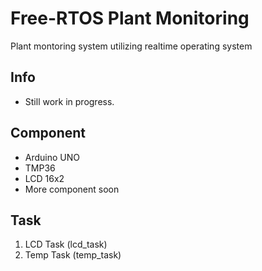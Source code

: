 # Free-RTOS Plant Monitoring 
Plant montoring system utilizing realtime operating system

## Info
- Still work in progress.

## Component 
- Arduino UNO
- TMP36
- LCD 16x2
- More component soon


## Task
1. LCD Task (lcd_task)
2. Temp Task (temp_task)